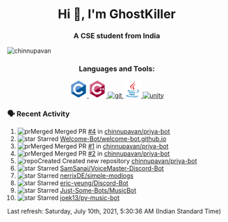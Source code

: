 <h1 align="center">Hi 👋, I'm GhostKiller</h1>
<h3 align="center">A CSE student from India</h3>

<p align="left"> <img src="https://komarev.com/ghpvc/?username=chinnupavan&label=Profile%20views&color=0e75b6&style=flat" alt="chinnupavan" /> </p>


<h3 align="center">Languages and Tools:</h3>
<p align="center"> <a href="https://www.cprogramming.com/" target="_blank"> <img src="https://raw.githubusercontent.com/devicons/devicon/master/icons/c/c-original.svg" alt="c" width="40" height="40"/> </a> <a href="https://www.w3schools.com/cpp/" target="_blank"> <img src="https://raw.githubusercontent.com/devicons/devicon/master/icons/cplusplus/cplusplus-original.svg" alt="cplusplus" width="40" height="40"/> </a> <a href="https://git-scm.com/" target="_blank"> <img src="https://www.vectorlogo.zone/logos/git-scm/git-scm-icon.svg" alt="git" width="40" height="40"/> </a> <a href="https://www.java.com" target="_blank"> <img src="https://raw.githubusercontent.com/devicons/devicon/master/icons/java/java-original.svg" alt="java" width="40" height="40"/> </a> <a href="https://unity.com/" target="_blank"> <img src="https://www.vectorlogo.zone/logos/unity3d/unity3d-icon.svg" alt="unity" width="40" height="40"/> </a> </p>

### 🗣 Recent Activity
<!--RECENT_ACTIVITY:start-->
1. ![prMerged] Merged PR [#4](https://github.com/chinnupavan/priya-bot/pull/4) in [chinnupavan/priya-bot](https://github.com/chinnupavan/priya-bot)
2. ![star] Starred [Welcome-Bot/welcome-bot.github.io](https://github.com/Welcome-Bot/welcome-bot.github.io)
3. ![prMerged] Merged PR [#1](https://github.com/chinnupavan/priya-bot/pull/1) in [chinnupavan/priya-bot](https://github.com/chinnupavan/priya-bot)
4. ![prMerged] Merged PR [#2](https://github.com/chinnupavan/priya-bot/pull/2) in [chinnupavan/priya-bot](https://github.com/chinnupavan/priya-bot)
5. ![repoCreated] Created new repository [chinnupavan/priya-bot](https://github.com/chinnupavan/priya-bot)
6. ![star] Starred [SamSanai/VoiceMaster-Discord-Bot](https://github.com/SamSanai/VoiceMaster-Discord-Bot)
7. ![star] Starred [nerrixDE/simple-modlogs](https://github.com/nerrixDE/simple-modlogs)
8. ![star] Starred [eric-yeung/Discord-Bot](https://github.com/eric-yeung/Discord-Bot)
9. ![star] Starred [Just-Some-Bots/MusicBot](https://github.com/Just-Some-Bots/MusicBot)
10. ![star] Starred [joek13/py-music-bot](https://github.com/joek13/py-music-bot)
<!--RECENT_ACTIVITY:end-->
<!--RECENT_ACTIVITY:last_update-->
Last refresh: Saturday, July 10th, 2021, 5:30:36 AM (Indian Standard Time)
<!--RECENT_ACTIVITY:last_update_end-->

<!-- Badges -->
[issueOpened]: https://cdn.jsdelivr.net/gh/Readme-Workflows/Readme-Icons@main/icons/octicons/IssueOpenedOld.svg
[issueClosed]: https://cdn.jsdelivr.net/gh/Readme-Workflows/Readme-Icons@main/icons/octicons/IssueClosedOld.svg

[prOpened]: https://cdn.jsdelivr.net/gh/Readme-Workflows/Readme-Icons@main/icons/octicons/PullRequestOpened.svg
[prClosed]: https://cdn.jsdelivr.net/gh/Readme-Workflows/Readme-Icons@main/icons/octicons/PullRequestClosed.svg
[prMerged]: https://cdn.jsdelivr.net/gh/Readme-Workflows/Readme-Icons@main/icons/octicons/PullRequestMerged.svg

[comment]: https://cdn.jsdelivr.net/gh/Readme-Workflows/Readme-Icons@main/icons/octicons/Comment.svg

[changesRequested]: https://cdn.jsdelivr.net/gh/Readme-Workflows/Readme-Icons@main/icons/octicons/RequestedChanges.svg
[approved]: https://cdn.jsdelivr.net/gh/Readme-Workflows/Readme-Icons@main/icons/octicons/ApprovedChanges.svg

[repoCreated]: https://cdn.jsdelivr.net/gh/Readme-Workflows/Readme-Icons@main/icons/octicons/Repository.svg
[release]: https://cdn.jsdelivr.net/gh/Readme-Workflows/Readme-Icons@main/icons/octicons/Release.svg
[star]: https://cdn.jsdelivr.net/gh/Readme-Workflows/Readme-Icons@main/icons/octicons/StarredRepository.svg
[wiki]: https://cdn.jsdelivr.net/gh/Readme-Workflows/Readme-Icons@main/icons/octicons/Wiki.svg
[fork]: https://cdn.jsdelivr.net/gh/Readme-Workflows/Readme-Icons@main/icons/octicons/ForkedRepository.svg
[people]: https://cdn.jsdelivr.net/gh/Readme-Workflows/Readme-Icons@main/icons/octicons/People.svg
